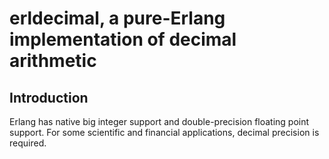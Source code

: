 # erldecimal, a pure-Erlang implementation of decimal arithmetic

## Introduction

Erlang has native big integer support and double-precision floating
point support. For some scientific and financial applications, decimal
precision is required.
